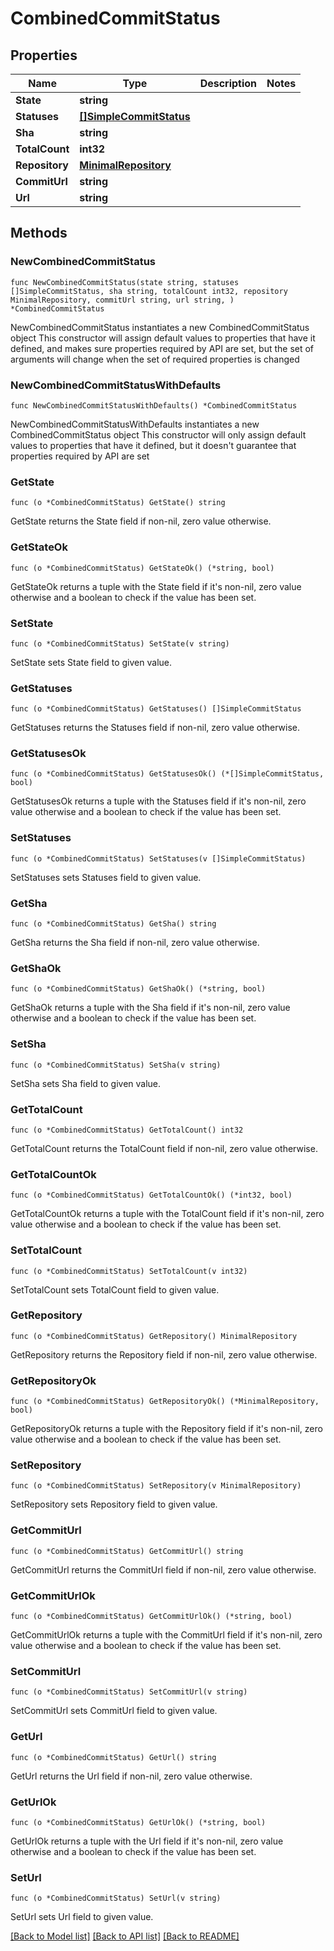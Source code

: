 # CombinedCommitStatus

## Properties

Name | Type | Description | Notes
------------ | ------------- | ------------- | -------------
**State** | **string** |  | 
**Statuses** | [**[]SimpleCommitStatus**](SimpleCommitStatus.md) |  | 
**Sha** | **string** |  | 
**TotalCount** | **int32** |  | 
**Repository** | [**MinimalRepository**](MinimalRepository.md) |  | 
**CommitUrl** | **string** |  | 
**Url** | **string** |  | 

## Methods

### NewCombinedCommitStatus

`func NewCombinedCommitStatus(state string, statuses []SimpleCommitStatus, sha string, totalCount int32, repository MinimalRepository, commitUrl string, url string, ) *CombinedCommitStatus`

NewCombinedCommitStatus instantiates a new CombinedCommitStatus object
This constructor will assign default values to properties that have it defined,
and makes sure properties required by API are set, but the set of arguments
will change when the set of required properties is changed

### NewCombinedCommitStatusWithDefaults

`func NewCombinedCommitStatusWithDefaults() *CombinedCommitStatus`

NewCombinedCommitStatusWithDefaults instantiates a new CombinedCommitStatus object
This constructor will only assign default values to properties that have it defined,
but it doesn't guarantee that properties required by API are set

### GetState

`func (o *CombinedCommitStatus) GetState() string`

GetState returns the State field if non-nil, zero value otherwise.

### GetStateOk

`func (o *CombinedCommitStatus) GetStateOk() (*string, bool)`

GetStateOk returns a tuple with the State field if it's non-nil, zero value otherwise
and a boolean to check if the value has been set.

### SetState

`func (o *CombinedCommitStatus) SetState(v string)`

SetState sets State field to given value.


### GetStatuses

`func (o *CombinedCommitStatus) GetStatuses() []SimpleCommitStatus`

GetStatuses returns the Statuses field if non-nil, zero value otherwise.

### GetStatusesOk

`func (o *CombinedCommitStatus) GetStatusesOk() (*[]SimpleCommitStatus, bool)`

GetStatusesOk returns a tuple with the Statuses field if it's non-nil, zero value otherwise
and a boolean to check if the value has been set.

### SetStatuses

`func (o *CombinedCommitStatus) SetStatuses(v []SimpleCommitStatus)`

SetStatuses sets Statuses field to given value.


### GetSha

`func (o *CombinedCommitStatus) GetSha() string`

GetSha returns the Sha field if non-nil, zero value otherwise.

### GetShaOk

`func (o *CombinedCommitStatus) GetShaOk() (*string, bool)`

GetShaOk returns a tuple with the Sha field if it's non-nil, zero value otherwise
and a boolean to check if the value has been set.

### SetSha

`func (o *CombinedCommitStatus) SetSha(v string)`

SetSha sets Sha field to given value.


### GetTotalCount

`func (o *CombinedCommitStatus) GetTotalCount() int32`

GetTotalCount returns the TotalCount field if non-nil, zero value otherwise.

### GetTotalCountOk

`func (o *CombinedCommitStatus) GetTotalCountOk() (*int32, bool)`

GetTotalCountOk returns a tuple with the TotalCount field if it's non-nil, zero value otherwise
and a boolean to check if the value has been set.

### SetTotalCount

`func (o *CombinedCommitStatus) SetTotalCount(v int32)`

SetTotalCount sets TotalCount field to given value.


### GetRepository

`func (o *CombinedCommitStatus) GetRepository() MinimalRepository`

GetRepository returns the Repository field if non-nil, zero value otherwise.

### GetRepositoryOk

`func (o *CombinedCommitStatus) GetRepositoryOk() (*MinimalRepository, bool)`

GetRepositoryOk returns a tuple with the Repository field if it's non-nil, zero value otherwise
and a boolean to check if the value has been set.

### SetRepository

`func (o *CombinedCommitStatus) SetRepository(v MinimalRepository)`

SetRepository sets Repository field to given value.


### GetCommitUrl

`func (o *CombinedCommitStatus) GetCommitUrl() string`

GetCommitUrl returns the CommitUrl field if non-nil, zero value otherwise.

### GetCommitUrlOk

`func (o *CombinedCommitStatus) GetCommitUrlOk() (*string, bool)`

GetCommitUrlOk returns a tuple with the CommitUrl field if it's non-nil, zero value otherwise
and a boolean to check if the value has been set.

### SetCommitUrl

`func (o *CombinedCommitStatus) SetCommitUrl(v string)`

SetCommitUrl sets CommitUrl field to given value.


### GetUrl

`func (o *CombinedCommitStatus) GetUrl() string`

GetUrl returns the Url field if non-nil, zero value otherwise.

### GetUrlOk

`func (o *CombinedCommitStatus) GetUrlOk() (*string, bool)`

GetUrlOk returns a tuple with the Url field if it's non-nil, zero value otherwise
and a boolean to check if the value has been set.

### SetUrl

`func (o *CombinedCommitStatus) SetUrl(v string)`

SetUrl sets Url field to given value.



[[Back to Model list]](../README.md#documentation-for-models) [[Back to API list]](../README.md#documentation-for-api-endpoints) [[Back to README]](../README.md)


